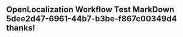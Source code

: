 <properties
ms.topic="hero-topic"
ms.test1="hero-topic"
ms.test2="test"/>

## OpenLocalization Workflow Test MarkDown 5dee2d47-6961-44b7-b3be-f867c00349d4 thanks!
